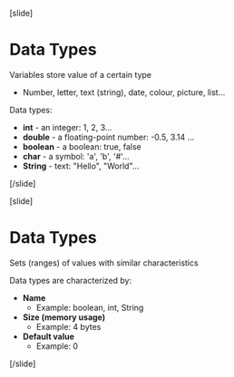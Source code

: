 [slide]
# Data Types
Variables store value of a certain type 

* Number, letter, text (string), date, colour, picture, list…

Data types:

* **int** - an integer: 1, 2, 3…
* **double** - a floating-point number: -0.5, 3.14 …
* **boolean** - a boolean: true, false
* **char** - a symbol: 'a', 'b', '#'…
* **String** - text: "Hello", "World"…

[/slide]

[slide]
# Data Types
Sets (ranges) of values with similar characteristics

Data types are characterized by:
* **Name**
    * Example: boolean, int, String
* **Size (memory usage)**
    * Example: 4 bytes
* **Default value**
    * Example: 0

[/slide]
